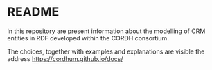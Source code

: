 #  README

In this repository are present information about the modelling of CRM entities in RDF developed within the CORDH consortium.

The choices, together with examples and explanations are visible the address https://cordhum.github.io/docs/



